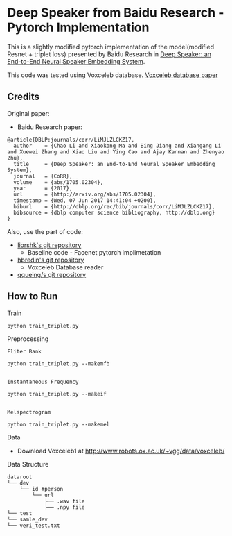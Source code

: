 # Deep Speaker from Baidu Research -  Pytorch Implementation

This is a slightly modified pytorch implementation of the model(modified Resnet + triplet loss) presented by Baidu Research in [Deep Speaker: an End-to-End Neural Speaker Embedding System](https://arxiv.org/pdf/1705.02304.pdf).

This code was tested using Voxceleb database. [Voxceleb database paper](https://www.robots.ox.ac.uk/~vgg/publications/2017/Nagrani17/nagrani17.pdf)


## Credits
Original paper:
- Baidu Research paper:
```
@article{DBLP:journals/corr/LiMJLZLCKZ17,
  author    = {Chao Li and Xiaokong Ma and Bing Jiang and Xiangang Li and Xuewei Zhang and Xiao Liu and Ying Cao and Ajay Kannan and Zhenyao Zhu},
  title     = {Deep Speaker: an End-to-End Neural Speaker Embedding System},
  journal   = {CoRR},
  volume    = {abs/1705.02304},
  year      = {2017},
  url       = {http://arxiv.org/abs/1705.02304},
  timestamp = {Wed, 07 Jun 2017 14:41:04 +0200},
  biburl    = {http://dblp.org/rec/bib/journals/corr/LiMJLZLCKZ17},
  bibsource = {dblp computer science bibliography, http://dblp.org}
}
```

Also, use the part of code:
- [liorshk's git repository](https://github.com/liorshk/facenet_pytorch)
   - Baseline code - Facenet pytorch implimetation
- [hbredin's git repository](https://github.com/hbredin/pyannote-db-voxceleb)
   - Voxceleb Database reader
- [qqueing/s git repository](https://github.com/qqueing/DeepSpeaker-pytorch)


## How to Run
Train

```
python train_triplet.py
```

Preprocessing

```
Fliter Bank

python train_triplet.py --makemfb


Instantaneous Frequency

python train_triplet.py --makeif


Melspectrogram

python train_triplet.py --makemel

```

Data

- Download Voxceleb1 at http://www.robots.ox.ac.uk/~vgg/data/voxceleb/


Data Structure
```
dataroot
└── dev
    └── id #person
        └── url
            ├── .wav file
            ├── .npy file
└── test
└── samle_dev
└── veri_test.txt
```
